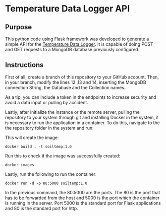 # Temperature Data Logger API

## Purpose

This python code using Flask framework was developed to generate a simple API for the [Temperature Data Logger](https://github.com/GustavoSantiago113/Soil_Temperature_Datalogger). It is capable of doing POST and GET requests to a MongoDB database previously configured.

## Instructions

First of all, create a branch of this repository to your GitHub account. Then, in your branch, modify the lines 12 ,13 and 14, inserting the MongoDB connection String, the Database and the Collection names.

As a tip, you can include a token in the endpoints to increase security and avoid a data input or pulling by accident.

Lastly, after initialize the instance or the remote server, pulling the repository to your system through git and installing Docker in the system, it is necessary to run the application in a container. To do this, navigate to the the repository folder in the system and run:

This will create the image:

`docker build . -t soiltemp:1.0`

Run this to check if the image was successfully created:

`docker images`

Lastly, run the following to run the container:

`docker run -d -p 80:5000 soiltemp:1.0`

In the previous command, the 80:5000 are the ports. The 80 is the port that has to be forwarded from the host and 5000 is the port which the container is running in the server. Port 5000 is the standard port for Flask applications and 80 is the standard port for http.

